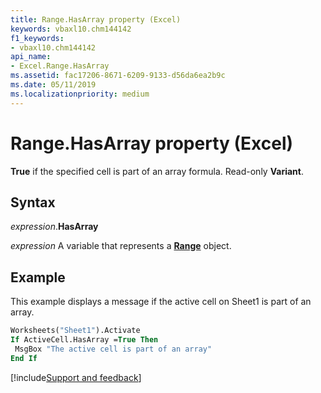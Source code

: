 ```yaml
---
title: Range.HasArray property (Excel)
keywords: vbaxl10.chm144142
f1_keywords:
- vbaxl10.chm144142
api_name:
- Excel.Range.HasArray
ms.assetid: fac17206-8671-6209-9133-d56da6ea2b9c
ms.date: 05/11/2019
ms.localizationpriority: medium
---
```



# Range.HasArray property (Excel)

**True** if the specified cell is part of an array formula. Read-only **Variant**.


## Syntax

_expression_.**HasArray**

_expression_ A variable that represents a **[Range](excel.range(object).md)** object.


## Example

This example displays a message if the active cell on Sheet1 is part of an array.

```vb
Worksheets("Sheet1").Activate 
If ActiveCell.HasArray =True Then 
 MsgBox "The active cell is part of an array" 
End If
```



[!include[Support and feedback](~/includes/feedback-boilerplate.md)]
